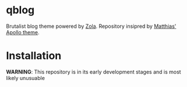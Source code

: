 # qblog

Brutalist blog theme powered by [Zola](https://getzola.org). Repository insipred by [Matthias' Apollo theme](https://github.com/not-matthias/apollo).

# Installation

**WARNING**: This repository is in its early development stages and is most likely unusuable
